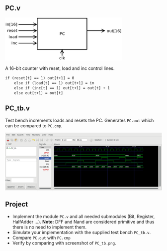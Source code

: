 ## PC.v
![](PC.png)

 A 16-bit counter with reset, load and inc control lines.

```
if (reset[t] == 1) out[t+1] = 0
	else if (load[t] == 1) out[t+1] = in
	else if (inc[t] == 1) out[t+1] = out[t] + 1
	else out[t+1] = out[t]
```
## PC_tb.v
Test bench increments loads and resets the PC. Generates `PC.out` which can be compared to `PC.cmp`.

![](PC_tb.png)
## Project
* Implement the module `PC.v` and all needed submodules (Bit, Register, HalfAdder ...).
**Note:** DFF and Nand are considered primitive and thus there is no need to implement them.
* Simulate your implementation with the supplied test bench `PC_tb.v`.
* Compare `PC.out` with `PC.cmp`
* Verify by comparing with screenshot of `PC_tb.png`.
